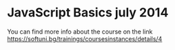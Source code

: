 JavaScript Basics july 2014
=========================================================
You can find more info about the course on the link https://softuni.bg/trainings/coursesinstances/details/4